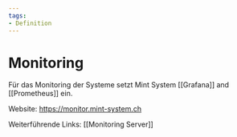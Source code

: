 ```yaml
---
tags:
- Definition
---
```

# Monitoring

Für das Monitoring der Systeme setzt Mint System [[Grafana]] and [[Prometheus]] ein.

Website: <https://monitor.mint-system.ch>

Weiterführende Links: [[Monitoring Server]]